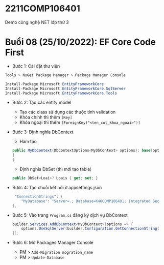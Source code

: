 # 2211COMP106401
Demo công nghệ NET lớp thứ 3


# Buổi 08 (25/10/2022): EF Core Code First
* Bước 1: Cài đặt thư viện
```cs
Tools > NuGet Package Manager > Package Manager Console

Install-Package Microsoft.EntityFrameworkCore
Install-Package Microsoft.EntityFrameworkCore.SqlServer
Install-Package Microsoft.EntityFrameworkCore.Tools
```
* Bước 2: Tạo các entity model
	* Tạo các class sử dụng các thuộc tính validation
	* Khóa chính thì thêm ```[Key]```
	* Khóa ngoại thì thêm ```[ForeignKey("<ten_cot_khoa_ngoai>")]```

* Bước 3: Định nghĩa DbContext
	* Hàm tạo
	```cs
	public MyDbContext(DbContextOptions<MyDbContext> options): base(options)
    {
    }
	```
	* Định nghĩa DbSet (thì mới tạo table)
	```cs
	public DbSet<Loai>? Loais { get; set; }
	```
* Bước 4: Tạo chuỗi kết nối ở appsettings.json
	```cs
	 "ConnectionStrings": {
		"MyDatabase": "Server=.; Database=K46COMP106401; Integrated Security=True"
	},
	```
* Bước 5: Vào trang ```Program.cs``` đăng ký dịch vụ DbContext
	```cs
	builder.Services.AddDbContext<MyDbContext>(options => {
		options.UseSqlServer(builder.Configuration.GetConnectionString("MyDatabase"));
	});
	```

* Bước 6: Mở Packages Manager Console
	* PM > ```Add-Migration mogration_name```
	* PM > ```Update-Database```
